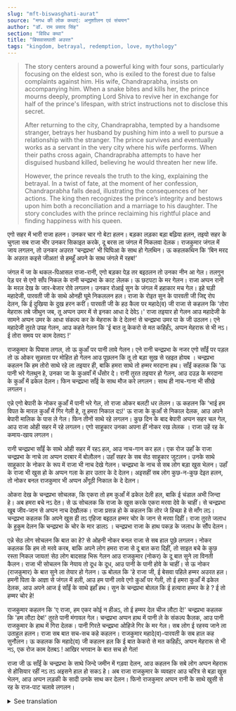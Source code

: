 ```yaml
---
slug: "mft-biswasghati-aurat"
source: "मगध की लोक कथाएं: अनुशाीलन एवं संचयन"
author: "डॉ. राम प्रसाद सिंह"
section: "विविध कथा"
title: "बिसवासघाती अउरत"
tags: "kingdom, betrayal, redemption, love, mythology"
---
```

<blockquote>
The story centers around a powerful king with four sons, particularly focusing on the eldest son, who is exiled to the forest due to false complaints against him. His wife, Chandraprabha, insists on accompanying him. When a snake bites and kills her, the prince mourns deeply, prompting Lord Shiva to revive her in exchange for half of the prince's lifespan, with strict instructions not to disclose this secret.

After returning to the city, Chandraprabha, tempted by a handsome stranger, betrays her husband by pushing him into a well to pursue a relationship with the stranger. The prince survives and eventually works as a servant in the very city where his wife performs. When their paths cross again, Chandraprabha attempts to have her disguised husband killed, believing he would threaten her new life.

However, the prince reveals the truth to the king, explaining the betrayal. In a twist of fate, at the moment of her confession, Chandraprabha falls dead, illustrating the consequences of her actions. The king then recognizes the prince’s integrity and bestows upon him both a reconciliation and a marriage to his daughter. The story concludes with the prince reclaiming his rightful place and finding happiness with his queen.
</blockquote>

एगो सहर में भारी राजा हलन। उनकर चार गो बेटा हलन। बड़का लड़का बड़ा बढ़िया हलन, तइयो सहर के चुगला सब राजा भीर उनकर सिकाइत करके, दू बरस ला जंगल में निकलवा देलक। राजकुमार जंगल में जाय लगलन, तो उनकर अउरत 'चन्द्रप्रभा' भी घिघिआ के साथ हो गेलथिन। ऊ कहलकथिन कि 'बिन मरद के अउरत कइसे जीअत! से हमहूँ अपने के साथ जंगले में रहब!’ 

जंगल में जा के थकल-पिआसल राजा-रानी, एगो बड़का पेड़ तर बइठलन तो उनका नीन आ गेल। तलगुन पेड़ पर से एगो साँप निकल के रानी चन्द्रप्रभा के काट लेलक। ऊ छटपटा के मर गेलन। राजा अप्पन रानी के मरल देख के जार-बेजार रोवे लगलन। उनकर रोआई सुन के जंगल में हहाकार मच गेल। इहे घड़ी महादेजी, पारवती जी के साथे ओनही घूमे निकललन हल। राजा के रोइत सुन के पारवती जी जिद्द रोप देलन, कि ई दुखिया के दुख हरन करीं। पारवती जी के हठ कैला पर महादे(व) जी राजा से कहलन कि 'तोरा मेहरारू तबे जीथुन जब, तू अप्पन उमर में से इनका आधा दे देवेऽ।' राजा तइयार हो गेलन आउ महादेजी के सामने अप्पन उमर के आधा संकल्प कर के मेहरारू के दे देलन! से चन्द्रप्रभा उमर पा के जी उठलन। एने महादेजी तुरते उपह गेलन, आउ कहते गेलन कि 'ई बात तू केकरो से मत कहिहँऽ, अप्पन मेहरारू से भी नऽ। ई तोरा समय पर काम देतवऽ !' 

राजकुमार के पियास लगल, तो ऊ कुआँ पर पानी लावे गेलन। एने रानी चन्द्रप्रभा के नजर एगो साँईं पर पड़ल तो ऊ ओकर सुन्नरता पर मोहित हो गेलन आउ पूछलन कि तू तो बड़ा सुख से रहइत होयब । चन्द्रप्रभा कहलन कि हम तोरो साथे रहे ला तइयार ही, बाकि हमरा साथे तो हम्मर मरदाना हथ। साँईं कहलक कि 'ऊ पानी भरे गेलथुन हे, उनका जा के कुअवाँ में धँसोर दे। रानी तुरत तइयार हो गेलन, आउ दउड़ के मरदाना के कुआँ में ढकेल देलन। फिन चन्द्रप्रभा साँई के साथ मौज करे लगलन। साथ ही नाच-गाना भी सीखे लगलन।
 
एन्ने एगो बेपारी के नोकर कुआँ में पानी भरे गेल, तो राजा ओकर बलटी धर लेलन। ऊ कहलन कि 'भाई हम विपत के मारल कुआँ में गिर गेली हे, तू हमरा निकाल दऽ!' ऊ राजा के कुआँ से निकाल देलक, आउ अपने बेपारी मालिक के पास ले गेल। फिन तीनों साथे रहे लगलन। कुछ दिन के बाद बेपारी अप्पन सहर चल गेल, आउ राजा ओही सहर में रहे लगलन। एगो साहूकार उनका अपना हीं नोकर रख लेलक । राजा उहें रह के कमाय-खाय लगलन। 

रानी चन्द्रप्रभा साँईं के साथे ओही सहर में रहऽ हल, आउ नाच-गान कर हल। एक रोज उहाँ के राजा चन्द्रप्रभा के नाचे ला अप्पन दरबार में बोलौलन। उहाँ सहर के सब सेठ साहूकार जुटलन। उनके साथे साहूकार के नोकर के रूप में राजा भी नाच देखे गेलन। चन्द्रप्रभा के नाच से सब लोग बड़ा खुस भेलन। उहाँ के राजा भी खुस हो के अप्पन गला के हार उतार के दे देलन। अइसहीं सब लोग कुछ-न-कुछ देइत हलन, तो नोकर बनल राजकुमार भी अप्पन अँगूठी निकाल के दे देलन। 

ओकरा देख के चन्द्रप्रभा सोचलक, कि एकरा तो हम कुआँ में ढकेल देली हल, बाकि ई चंडाल अभी जिन्दा हे। अब हमरा बचे नऽ देत। से ऊ सोचलक कि राजा के खुस करके एकरा मरवा देवे के चाहीं। से चन्द्रप्रभा खूब जीव-जान से अप्पन नाच देखौलक। राजा प्रसन्न हो के कहलन कि तोर जे हिच्छा हे से माँग लऽ। चन्द्रप्रभा कहलक कि अपने खुस ही तऽ एहिजा बइठल हम्मर चोर के जान से मरवा दिहीं। राजा तुरते जलाध के हुकुम देलन कि चन्द्रप्रभा के चोर के मार डालऽ । चन्द्रप्रभा राजा के हाथ पकड़ के जलाध के सौंप देलन। 
 
एन्ने सेठ लोग सोचलन कि बात का हे? से ओहनी नोकर बनल राजा से सब हाल पूछे लगलन। नोकर कहलक कि हम तो मरवे करब, बाकि अपने लोग हमरा राजा से दू बात करा दिहीं, तो साइत बचे के कुछ रस्ता निकल जायत! सेठ लोग बादसाह भिरू गेलन आउ राजकुमार (नोकर) के दू बात सुने ला विनती कैलन। राजा भी सोचलन कि नेयाय तो दूध के दूध, आउ पानी के पानी होवे के चाहीं। से ऊ नोकर (राजकुमार) के बात सुने ला तेयार हो गेलन। ऊ बोलल कि 'हे राजा जी, ई बेसवा पहिले हम्मर अउरत हल। हमनी पिता के आज्ञा से जंगल में हली, आउ हम पानी लावे एगो कुआँ पर गेली, तो ई हमरा कुआँ में ढकेल देलक, आउ अपने आज ई साँईं के साथे इहाँ हथ। सुन के चन्द्रप्रभा बोलल कि ई हत्यारा हम्मर के हे ?  ई तो हम्मर चोर हे! 

राजकुमार कहलन कि 'ए राजा, हम एकर कोई न हीअऽ, तो ई हम्मर देल चीज लौटा दे!' चन्द्रप्रभा कहलक कि 'हम लौटा देब!' तुरते पानी मंगावल गेल। चन्द्रप्रभा अप्पन हाथ में पानी ले के संकल्प कैलक, आउ पानी राजकुमार के हाथ में गिरा देलक। पानी गिरते चन्द्रप्रभा ओहिजे गिर के मर गेल। सब लोग ई रहस्य जाने ला उताहुल हलन। राजा सब बात सच-सच कहे कहलन। राजकुमार महादे(व)-पारवती के सब हाल कह सुनौलन। ऊ कहलक कि महादे(व) जी कहलन हल कि ई बात केकरो से मत कहिहँऽ, अप्पन मेहरारू से भी नऽ, एक रोज काम देतबऽ ! आखिर भगवान के बात सच हो गेल! 

राजा जी ऊ साँईं के चन्द्रप्रभा के साथे जिन्दे जमीन में गड़वा देलन, आउ कहलन कि सबे लोग अप्पन मेहरारू से होसियार रहीं नऽ तऽ अइसने हाल हो सकऽ हे। अब राजा राजकुमार के व्यवहार आउ चरित्र से बड़ा खुस भेलन, आउ अप्पन लड़की के सादी उनके साथ कर देलन। फिनो राजकुमार अप्पन रानी के साथे खुसी से रह के राज-पाट चलावे लगलन। 

<details>
<summary>See translation</summary>

In a city, there was a powerful king. He had four sons. The eldest son was very capable, yet the informants of the city complained to the king, causing him to exile the prince to the forest for two years. As the prince was heading to the forest, his wife 'Chandraprabha' also insisted on going with him, saying, "How can a woman live without her husband? So I will stay in the forest with you!"

After reaching the forest, the weary king and queen sat under a large tree and soon fell asleep. A snake descending from the tree bit Queen Chandraprabha, and she writhed and died. Upon seeing his wife dead, the king began to cry uncontrollably. Hearing his cries, there was a commotion in the forest. At that moment, Lord Shiva, accompanied by Parvati, happened to be wandering around. Upon hearing the king's lamenting, Parvati insisted that Lord Shiva should alleviate this poor man's sorrow. After much insistence, Lord Shiva said to the king, "Your wife will live again if you are willing to give her half of your lifespan." The king agreed, and before Lord Shiva, he vowed to give half of his life to his wife! Thus, Chandraprabha revived and came back to life. Immediately, Lord Shiva warned him, saying, "Do not tell this to anyone, not even your wife. This will work for you in time!"

When the prince felt thirsty, he went to fetch water from a well. At the same time, Queen Chandraprabha spotted a handsome man and was captivated by his beauty. She asked him, "You seem to be living very happily." Chandraprabha stated that she was ready to live with him, but only if her husband were out of the picture. The man replied, "That water has been drawn, go and throw your husband into the well." The queen immediately agreed and ran to push her husband into the well. Then, Chandraprabha started enjoying herself with the stranger and began learning dancing and singing.

Meanwhile, a merchant's servant had drawn water from the well, and the king held him accountable. The servant said, "Brother, I have fallen into the well due to misfortune; please pull me out!" The king rescued him and took him to his merchant master. Eventually, all three stayed together. After a few days, the merchant returned to his city, while the king remained in that city. A wealthy businessman employed the king as his servant. Thus, the king started living and earning in that city.

Queen Chandraprabha lived in the same city with the stranger and danced and sang. One day, the king summoned Chandraprabha to perform at his court. All the wealthy merchants gathered there. The king himself watched the dance, disguised as a servant. Everyone was delighted by Chandraprabha's dance. The king, pleased, took off his necklace and gave it to her. Soon, everyone started giving her gifts, and even the disguised prince offered his ring.

Seeing this, Chandraprabha thought, "I pushed him into the well, yet he is alive. Now he won't spare me." So she planned to make the king happy in order to have him killed. Therefore, Chandraprabha danced with all her heart. The king, pleased, said, "Whatever you wish, ask it!" Chandraprabha replied, "Since you are pleased, let me have the servant killed." The king immediately ordered the execution of the servant. Chandraprabha took the king's hand and handed it over to the executioner.

Seeing this, the wealthy merchants wondered what was happening and began to ask the servant disguised as a king about the whole situation. The servant said, "I will die, but if you can get me two things from my king, then perhaps I can find a way to survive!" The merchants approached the king and requested to hear the two points from the prince (servant). The king thought it was only fair that justice should be served. So, he prepared to listen to the servant (prince). He said, "O King, this woman was initially my wife. By our father's command, I went to the forest, and while fetching water from a well, she pushed me into it, and now she is here with this man." Upon hearing this, Chandraprabha exclaimed, "This murderer belongs to me! He is my servant!"

The prince said, "Oh King, I have no ill will towards her. Please return what she gave to me!" Chandraprabha said, "I will return it!" Water was immediately requested. Chandraprabha took water in her hands, made a vow, and poured it into the prince's hands. As the water fell, Chandraprabha collapsed right there and died. Everyone was eager to understand this mystery. The king insisted on speaking the truth about everything. The prince narrated all the events to Lord Shiva and Parvati. He mentioned that Lord Shiva had said not to reveal this to anyone, not even to his wife, and one day it would serve him well! Ultimately, the word of God proved true!

The king ordered that the man (the servant) be buried with Chandraprabha in the ground, stating that everyone should be cautious with their wives, or a similar fate might befall them. The king was now pleased with the prince's behavior and character and gave his daughter in marriage to him. Eventually, the prince and his queen lived happily and ruled over the kingdom.
</details>